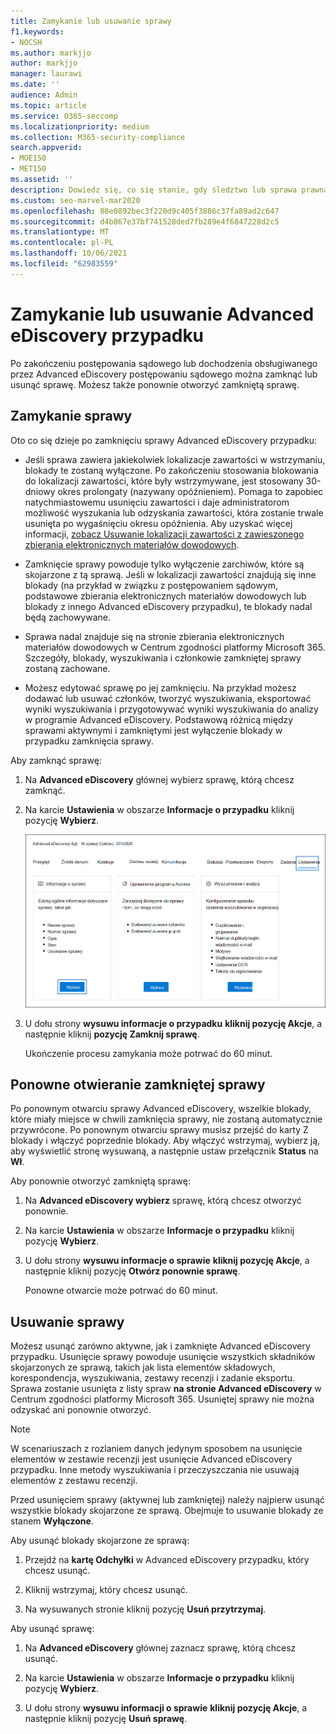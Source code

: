 ```yaml
---
title: Zamykanie lub usuwanie sprawy
f1.keywords:
- NOCSH
ms.author: markjjo
author: markjjo
manager: laurawi
ms.date: ''
audience: Admin
ms.topic: article
ms.service: O365-seccomp
ms.localizationpriority: medium
ms.collection: M365-security-compliance
search.appverid:
- MOE150
- MET150
ms.assetid: ''
description: Dowiedz się, co się stanie, gdy śledztwo lub sprawa prawna obsługiwana przez Advanced eDiscovery zostanie zamknięta lub usunięta.
ms.custom: seo-marvel-mar2020
ms.openlocfilehash: 88e0892bec3f220d9c405f3886c37fa89ad2c647
ms.sourcegitcommit: d4b867e37bf741528ded7fb289e4f6847228d2c5
ms.translationtype: MT
ms.contentlocale: pl-PL
ms.lasthandoff: 10/06/2021
ms.locfileid: "62983559"
---
```

# <a name="close-or-delete-an-advanced-ediscovery-case"></a>Zamykanie lub usuwanie Advanced eDiscovery przypadku

Po zakończeniu postępowania sądowego lub dochodzenia obsługiwanego przez Advanced eDiscovery postępowaniu sądowego można zamknąć lub usunąć sprawę. Możesz także ponownie otworzyć zamkniętą sprawę.

## <a name="close-a-case"></a>Zamykanie sprawy

Oto co się dzieje po zamknięciu sprawy Advanced eDiscovery przypadku:

- Jeśli sprawa zawiera jakiekolwiek lokalizacje zawartości w wstrzymaniu, blokady te zostaną wyłączone. Po zakończeniu stosowania blokowania do lokalizacji zawartości, które były wstrzymywane, jest stosowany 30-dniowy okres prolongaty (nazywany opóźnieniem). Pomaga to zapobiec natychmiastowemu usunięciu zawartości i daje administratorom możliwość wyszukania lub odzyskania zawartości, która zostanie trwale usunięta po wygaśnięciu okresu opóźnienia. Aby uzyskać więcej informacji, [zobacz Usuwanie lokalizacji zawartości z zawieszonego zbierania elektronicznych materiałów dowodowych](create-ediscovery-holds.md#removing-content-locations-from-an-ediscovery-hold).

- Zamknięcie sprawy powoduje tylko wyłączenie zarchiwów, które są skojarzone z tą sprawą. Jeśli w lokalizacji zawartości znajdują się inne blokady (na przykład w związku z postępowaniem sądowym, podstawowe zbierania elektronicznych materiałów dowodowych lub blokady z innego Advanced eDiscovery przypadku), te blokady nadal będą zachowywane.

- Sprawa nadal znajduje się na stronie zbierania elektronicznych materiałów dowodowych w Centrum zgodności platformy Microsoft 365. Szczegóły, blokady, wyszukiwania i członkowie zamkniętej sprawy zostaną zachowane.

- Możesz edytować sprawę po jej zamknięciu. Na przykład możesz dodawać lub usuwać członków, tworzyć wyszukiwania, eksportować wyniki wyszukiwania i przygotowywać wyniki wyszukiwania do analizy w programie Advanced eDiscovery. Podstawową różnicą między sprawami aktywnymi i zamkniętymi jest wyłączenie blokady w przypadku zamknięcia sprawy.

Aby zamknąć sprawę:

1. Na **Advanced eDiscovery** głównej wybierz sprawę, którą chcesz zamknąć.

2. Na karcie **Ustawienia** w obszarze **Informacje o przypadku** kliknij pozycję **Wybierz**.

   ![Uzyskiwanie dostępu do wysuwanych stron informacji o przypadku Advanced eDiscovery przypadku.](..\media\AeDSelectCaseInformation.png) 

3. U dołu strony **wysuwu informacje o przypadku** **kliknij pozycję Akcje**, a następnie kliknij **pozycję Zamknij sprawę**.

   Ukończenie procesu zamykania może potrwać do 60 minut.

## <a name="reopen-a-closed-case"></a>Ponowne otwieranie zamkniętej sprawy

Po ponownym otwarciu sprawy Advanced eDiscovery, wszelkie blokady, które miały miejsce w chwili zamknięcia sprawy, nie zostaną automatycznie przywrócone. Po ponownym otwarciu sprawy musisz przejść do karty Z blokady i włączyć poprzednie  blokady. Aby włączyć wstrzymaj, wybierz ją, aby wyświetlić stronę wysuwaną, a następnie ustaw przełącznik **Status** na **Wł**.

Aby ponownie otworzyć zamkniętą sprawę:

1. Na **Advanced eDiscovery wybierz** sprawę, którą chcesz otworzyć ponownie.

2. Na karcie **Ustawienia** w obszarze **Informacje o przypadku** kliknij pozycję **Wybierz**.

3. U dołu strony **wysuwu informacje o sprawie** **kliknij pozycję Akcje**, a następnie kliknij pozycję **Otwórz ponownie sprawę**.

   Ponowne otwarcie może potrwać do 60 minut.

## <a name="delete-a-case"></a>Usuwanie sprawy

Możesz usunąć zarówno aktywne, jak i zamknięte Advanced eDiscovery przypadku. Usunięcie sprawy powoduje usunięcie wszystkich składników skojarzonych ze sprawą, takich jak lista elementów składowych, korespondencja, wyszukiwania, zestawy recenzji i zadanie eksportu. Sprawa zostanie usunięta z listy spraw **na stronie Advanced eDiscovery** w Centrum zgodności platformy Microsoft 365. Usuniętej sprawy nie można odzyskać ani ponownie otworzyć.

> [!NOTE]
> W scenariuszach z rozlaniem danych jedynym sposobem na usunięcie elementów w zestawie recenzji jest usunięcie Advanced eDiscovery przypadku. Inne metody wyszukiwania i przeczyszczania nie usuwają elementów z zestawu recenzji.

Przed usunięciem sprawy (aktywnej lub zamkniętej) należy najpierw usunąć wszystkie blokady skojarzone ze sprawą. Obejmuje to usuwanie blokady ze stanem **Wyłączone**.

Aby usunąć blokady skojarzone ze sprawą:

1. Przejdź na **kartę Odchyłki** w Advanced eDiscovery przypadku, który chcesz usunąć.

2. Kliknij wstrzymaj, który chcesz usunąć.

3. Na wysuwanych stronie kliknij pozycję **Usuń przytrzymaj**.

Aby usunąć sprawę:

1. Na **Advanced eDiscovery** głównej zaznacz sprawę, którą chcesz usunąć.

2. Na karcie **Ustawienia** w obszarze **Informacje o przypadku** kliknij pozycję **Wybierz**.

3. U dołu strony **wysuwu informacji o sprawie** **kliknij pozycję Akcje**, a następnie kliknij pozycję **Usuń sprawę**.

